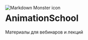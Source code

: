 <img src="https://github.com/volodinroman/AnimationSchool/blob/master/webinar_2018Oct7/res/banner.jpg"
     alt="Markdown Monster icon"
     style="float: left; margin-right: 10px;" />

# AnimationSchool 

Материалы для вебинаров и лекций


